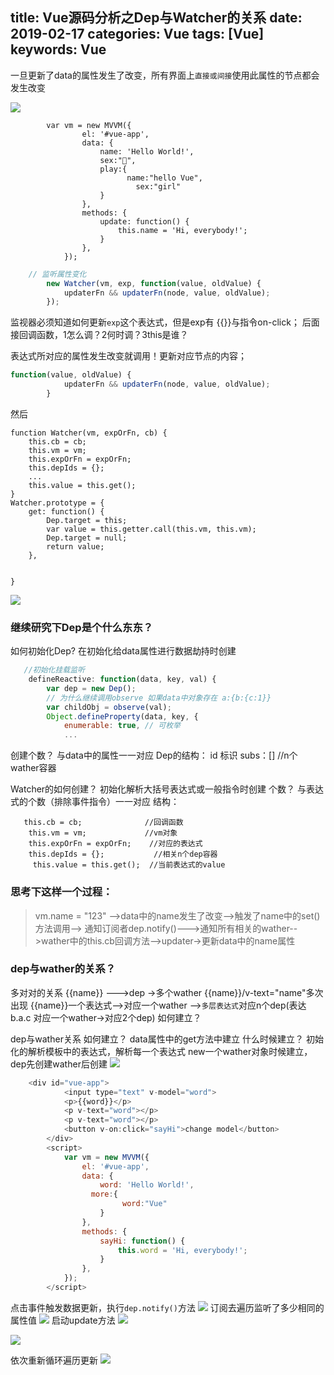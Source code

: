title: Vue源码分析之Dep与Watcher的关系
date: 2019-02-17
categories: Vue
tags: [Vue]
keywords: Vue
---
一旦更新了data的属性发生了改变，所有界面上`直接或间接`使用此属性的节点都会发生改变
<!--more-->
![](http://book.52react.cn/20190405082123.png)

```
        var vm = new MVVM({
				el: '#vue-app',
				data: {
					name: 'Hello World!',
					sex:"👩",
					play:{
						  name:"hello Vue",
							sex:"girl"
					}
				},
				methods: {
					update: function() {
						this.name = 'Hi, everybody!';
					}
				},
			});
```
```javascript
	// 监听属性变化
		new Watcher(vm, exp, function(value, oldValue) {
			updaterFn && updaterFn(node, value, oldValue);
		});
```
监视器必须知道如何更新`exp`这个表达式，但是exp有 {{}}与指令on-click；
后面接回调函数，1怎么调？2何时调？3this是谁？

表达式所对应的属性发生改变就调用！更新对应节点的内容；
```javascript
function(value, oldValue) {
			updaterFn && updaterFn(node, value, oldValue);
		}
```

然后

```
function Watcher(vm, expOrFn, cb) {
    this.cb = cb;
    this.vm = vm;
    this.expOrFn = expOrFn;
    this.depIds = {};
    ...
    this.value = this.get();
}
Watcher.prototype = {
    get: function() {
        Dep.target = this;
        var value = this.getter.call(this.vm, this.vm);
        Dep.target = null;
        return value;
    },


}
```
![](http://book.52react.cn/20190405083014.png)
### 继续研究下Dep是个什么东东？
如何初始化Dep?
在初始化给data属性进行数据劫持时创建
```javascript
   //初始化挂载监听
    defineReactive: function(data, key, val) {
        var dep = new Dep();
		// 为什么继续调用observe 如果data中对象存在 a:{b:{c:1}}
        var childObj = observe(val);
        Object.defineProperty(data, key, {
            enumerable: true, // 可枚举
            ...
```
创建个数？
与data中的属性一一对应
Dep的结构：
   id 标识
   subs：[] //n个wather容器


Watcher的如何创建？
   初始化解析大括号表达式或一般指令时创建
   个数？
   与表达式的个数（排除事件指令）一一对应
   结构：
   
```
   this.cb = cb;              //回调函数
    this.vm = vm;             //vm对象
    this.expOrFn = expOrFn;    //对应的表达式
    this.depIds = {};           //相关n个dep容器
     this.value = this.get();  //当前表达式的value
```

### 思考下这样一个过程：

> vm.name = "123" -->data中的name发生了改变-->触发了name中的set()方法调用--> 通知订阅者dep.notify()--->通知所有相关的wather-->wather中的this.cb回调方法-->updater->更新data中的name属性

### dep与wather的关系？
多对对的关系
{{name}} --->dep ->多个wather {{name}}/v-text="name"多次出现
{{name}}一个表达式-->对应一个wather -->`多层表达式`对应n个dep(表达b.a.c 对应一个wather->对应2个dep)
如何建立？

dep与wather关系
如何建立？ data属性中的get方法中建立
什么时候建立？ 初始化的解析模板中的表达式，解析每一个表达式 new一个wather对象时候建立，dep先创建wather后创建
![](http://book.52react.cn/20190406155532.png)


```javascript
	<div id="vue-app">
			<input type="text" v-model="word">
			<p>{{word}}</p>
			<p v-text="word"></p>
			<p v-text="word"></p>
			<button v-on:click="sayHi">change model</button>
		</div>
		<script>
			var vm = new MVVM({
				el: '#vue-app',
				data: {
					word: 'Hello World!',
				  more:{
						 word:"Vue"
					}
				},
				methods: {
					sayHi: function() {
						this.word = 'Hi, everybody!';
					}
				},
			});
		</script>
```
点击事件触发数据更新，执行`dep.notify()`方法
![](http://book.52react.cn/20190406162212.png)
订阅去遍历监听了多少相同的属性值
![](http://book.52react.cn/20190406162430.png)
启动update方法
![](http://book.52react.cn/20190406162743.png)

![](http://book.52react.cn/20190406162900.png)

依次重新循环遍历更新
![](http://book.52react.cn/20190406163104.png)
